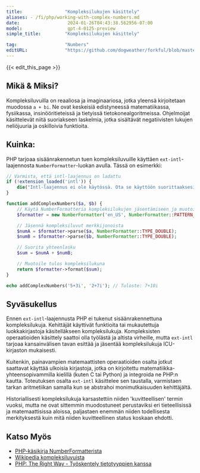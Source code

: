 ```yaml
---
title:                "Kompleksilukujen käsittely"
aliases: - /fi/php/working-with-complex-numbers.md
date:                  2024-01-26T04:43:38.562956-07:00
model:                 gpt-4-0125-preview
simple_title:         "Kompleksilukujen käsittely"

tag:                  "Numbers"
editURL:              "https://github.com/dogweather/forkful/blob/master/content/fi/php/working-with-complex-numbers.md"
---
```


{{< edit_this_page >}}

## Mikä & Miksi?
Kompleksiluvuilla on reaaliosa ja imaginaariosa, jotka yleensä kirjoitetaan muodossa `a + bi`. Ne ovat keskeisiä edistyneessä matematiikassa, fysiikassa, insinööritieteissä ja tietyissä tietokonealgoritmeissa. Ohjelmoijat käsittelevät niitä suoriakseen laskelmia, jotka sisältävät negatiivisten lukujen neliöjuuria ja oskilloivia funktioita.

## Kuinka:
PHP tarjoaa sisäänrakennetun tuen kompleksiluvuille käyttäen `ext-intl`-laajennosta `NumberFormatter`-luokan avulla. Tässä on esimerkki:

```php
// Varmista, että intl-laajennus on ladattu
if (!extension_loaded('intl')) {
    die("Intl-laajennus ei ole käytössä. Ota se käyttöön suorittaaksesi tämän koodin.");
}

function addComplexNumbers($a, $b) {
    // Käytä NumberFormatteria kompleksilukujen jäsentämiseen ja muotoiluun
    $formatter = new NumberFormatter('en_US', NumberFormatter::PATTERN_RULEBASED, 'i = -1;');

    // Jäsennä kompleksiluvut merkkijonoista
    $numA = $formatter->parse($a, NumberFormatter::TYPE_DOUBLE);
    $numB = $formatter->parse($b, NumberFormatter::TYPE_DOUBLE);

    // Suorita yhteenlasku
    $sum = $numA + $numB;

    // Muotoile tulos kompleksilukuna
    return $formatter->format($sum);
}

echo addComplexNumbers('5+3i', '2+7i'); // Tuloste: 7+10i
```

## Syväsukellus
Ennen `ext-intl`-laajennusta PHP ei tukenut sisäänrakennettuna kompleksilukuja. Kehittäjät käyttivät funktioita tai mukautettuja luokkakirjastoja käsitelläkseen kompleksilukuja. Kompleksisten operaatioiden käsittely saattoi olla työlästä ja altista virheille, mutta `ext-intl` tarjoaa kansainvälisen tavan esittää ja jäsentää kompleksilukuja ICU-kirjaston mukaisesti.

Kuitenkin, painavampien matemaattisten operaatioiden osalta jotkut saattavat käyttää ulkoisia kirjastoja, jotka on kirjoitettu matematiikka-yhteensopivammilla kielillä (kuten C tai Python) ja integroida ne PHP:n kautta. Toteutuksen osalta `ext-intl` käsittelee sen taustalla, varmistaen tarkan aritmetiikan samalla kun se abstrahoi monimutkaisuuden kehittäjältä.

Historiallisesti kompleksilukuja karsastettiin niiden 'kuvitteellisen' termin vuoksi, mutta ne ovat sittemmin muodostuneet perustaviksi eri tieteellisissä ja matemaattisissa aloissa, paljastaen enemmän niiden todellisesta merkityksestä kuin mitä niiden kuvitteellinen status koskaan ehdotti.

## Katso Myös
- [PHP-käsikirja NumberFormatterista](https://www.php.net/manual/en/class.numberformatter.php)
- [Wikipedia kompleksiluvuista](https://fi.wikipedia.org/wiki/Kompleksiluku)
- [PHP: The Right Way - Työskentely tietotyyppien kanssa](https://phptherightway.com/#data_types)
